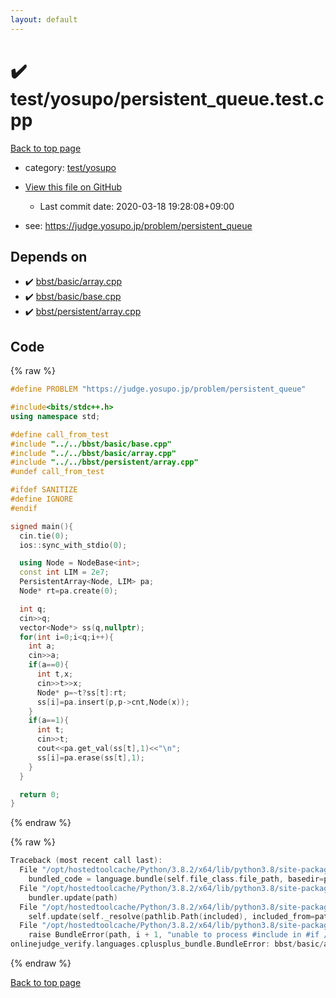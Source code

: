 ```yaml
---
layout: default
---
```


<!-- mathjax config similar to math.stackexchange -->
<script type="text/javascript" async
  src="https://cdnjs.cloudflare.com/ajax/libs/mathjax/2.7.5/MathJax.js?config=TeX-MML-AM_CHTML">
</script>
<script type="text/x-mathjax-config">
  MathJax.Hub.Config({
    TeX: { equationNumbers: { autoNumber: "AMS" }},
    tex2jax: {
      inlineMath: [ ['$','$'] ],
      processEscapes: true
    },
    "HTML-CSS": { matchFontHeight: false },
    displayAlign: "left",
    displayIndent: "2em"
  });
</script>

<script type="text/javascript" src="https://cdnjs.cloudflare.com/ajax/libs/jquery/3.4.1/jquery.min.js"></script>
<script src="https://cdn.jsdelivr.net/npm/jquery-balloon-js@1.1.2/jquery.balloon.min.js" integrity="sha256-ZEYs9VrgAeNuPvs15E39OsyOJaIkXEEt10fzxJ20+2I=" crossorigin="anonymous"></script>
<script type="text/javascript" src="../../../assets/js/copy-button.js"></script>
<link rel="stylesheet" href="../../../assets/css/copy-button.css" />


# :heavy_check_mark: test/yosupo/persistent_queue.test.cpp

<a href="../../../index.html">Back to top page</a>

* category: <a href="../../../index.html#0b58406058f6619a0f31a172defc0230">test/yosupo</a>
* <a href="{{ site.github.repository_url }}/blob/master/test/yosupo/persistent_queue.test.cpp">View this file on GitHub</a>
    - Last commit date: 2020-03-18 19:28:08+09:00


* see: <a href="https://judge.yosupo.jp/problem/persistent_queue">https://judge.yosupo.jp/problem/persistent_queue</a>


## Depends on

* :heavy_check_mark: <a href="../../../library/bbst/basic/array.cpp.html">bbst/basic/array.cpp</a>
* :heavy_check_mark: <a href="../../../library/bbst/basic/base.cpp.html">bbst/basic/base.cpp</a>
* :heavy_check_mark: <a href="../../../library/bbst/persistent/array.cpp.html">bbst/persistent/array.cpp</a>


## Code

<a id="unbundled"></a>
{% raw %}
```cpp
#define PROBLEM "https://judge.yosupo.jp/problem/persistent_queue"

#include<bits/stdc++.h>
using namespace std;

#define call_from_test
#include "../../bbst/basic/base.cpp"
#include "../../bbst/basic/array.cpp"
#include "../../bbst/persistent/array.cpp"
#undef call_from_test

#ifdef SANITIZE
#define IGNORE
#endif

signed main(){
  cin.tie(0);
  ios::sync_with_stdio(0);

  using Node = NodeBase<int>;
  const int LIM = 2e7;
  PersistentArray<Node, LIM> pa;
  Node* rt=pa.create(0);

  int q;
  cin>>q;
  vector<Node*> ss(q,nullptr);
  for(int i=0;i<q;i++){
    int a;
    cin>>a;
    if(a==0){
      int t,x;
      cin>>t>>x;
      Node* p=~t?ss[t]:rt;
      ss[i]=pa.insert(p,p->cnt,Node(x));
    }
    if(a==1){
      int t;
      cin>>t;
      cout<<pa.get_val(ss[t],1)<<"\n";
      ss[i]=pa.erase(ss[t],1);
    }
  }

  return 0;
}

```
{% endraw %}

<a id="bundled"></a>
{% raw %}
```cpp
Traceback (most recent call last):
  File "/opt/hostedtoolcache/Python/3.8.2/x64/lib/python3.8/site-packages/onlinejudge_verify/docs.py", line 340, in write_contents
    bundled_code = language.bundle(self.file_class.file_path, basedir=pathlib.Path.cwd())
  File "/opt/hostedtoolcache/Python/3.8.2/x64/lib/python3.8/site-packages/onlinejudge_verify/languages/cplusplus.py", line 170, in bundle
    bundler.update(path)
  File "/opt/hostedtoolcache/Python/3.8.2/x64/lib/python3.8/site-packages/onlinejudge_verify/languages/cplusplus_bundle.py", line 282, in update
    self.update(self._resolve(pathlib.Path(included), included_from=path))
  File "/opt/hostedtoolcache/Python/3.8.2/x64/lib/python3.8/site-packages/onlinejudge_verify/languages/cplusplus_bundle.py", line 281, in update
    raise BundleError(path, i + 1, "unable to process #include in #if / #ifdef / #ifndef other than include guards")
onlinejudge_verify.languages.cplusplus_bundle.BundleError: bbst/basic/array.cpp: line 6: unable to process #include in #if / #ifdef / #ifndef other than include guards

```
{% endraw %}

<a href="../../../index.html">Back to top page</a>

